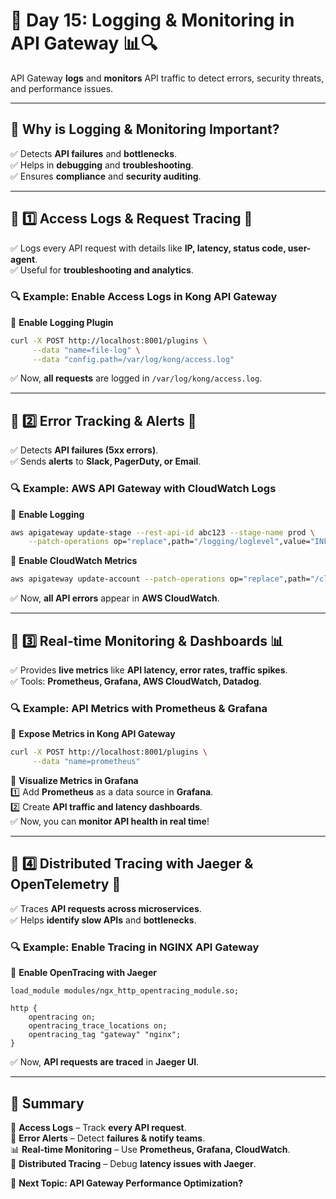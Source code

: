# **📅 Day 15: Logging & Monitoring in API Gateway** 📊🔍  

API Gateway **logs** and **monitors** API traffic to detect errors, security threats, and performance issues.  

---

## **📌 Why is Logging & Monitoring Important?**  
✅ Detects **API failures** and **bottlenecks**.  
✅ Helps in **debugging** and **troubleshooting**.  
✅ Ensures **compliance** and **security auditing**.  

---

## **🔹 1️⃣ Access Logs & Request Tracing** 📝  
✅ Logs every API request with details like **IP, latency, status code, user-agent**.  
✅ Useful for **troubleshooting and analytics**.  

### **🔍 Example: Enable Access Logs in Kong API Gateway**  
📍 **Enable Logging Plugin**  
```bash
curl -X POST http://localhost:8001/plugins \
     --data "name=file-log" \
     --data "config.path=/var/log/kong/access.log"
```
✅ Now, **all requests** are logged in `/var/log/kong/access.log`.  

---

## **🔹 2️⃣ Error Tracking & Alerts** 🚨  
✅ Detects **API failures (5xx errors)**.  
✅ Sends **alerts** to **Slack, PagerDuty, or Email**.  

### **🔍 Example: AWS API Gateway with CloudWatch Logs**  
📍 **Enable Logging**  
```bash
aws apigateway update-stage --rest-api-id abc123 --stage-name prod \
    --patch-operations op="replace",path="/logging/loglevel",value="INFO"
```
📍 **Enable CloudWatch Metrics**  
```bash
aws apigateway update-account --patch-operations op="replace",path="/cloudwatchRoleArn",value="arn:aws:iam::123456789012:role/APIGatewayCloudWatchLogsRole"
```
✅ Now, **all API errors** appear in **AWS CloudWatch**.

---

## **🔹 3️⃣ Real-time Monitoring & Dashboards** 📊  
✅ Provides **live metrics** like **API latency, error rates, traffic spikes**.  
✅ Tools: **Prometheus, Grafana, AWS CloudWatch, Datadog**.  

### **🔍 Example: API Metrics with Prometheus & Grafana**  
📍 **Expose Metrics in Kong API Gateway**  
```bash
curl -X POST http://localhost:8001/plugins \
     --data "name=prometheus"
```
📍 **Visualize Metrics in Grafana**  
1️⃣ Add **Prometheus** as a data source in **Grafana**.  
2️⃣ Create **API traffic and latency dashboards**.  
✅ Now, you can **monitor API health in real time**!  

---

## **🔹 4️⃣ Distributed Tracing with Jaeger & OpenTelemetry** 🔬  
✅ Traces **API requests across microservices**.  
✅ Helps **identify slow APIs** and **bottlenecks**.  

### **🔍 Example: Enable Tracing in NGINX API Gateway**  
📍 **Enable OpenTracing with Jaeger**  
```nginx
load_module modules/ngx_http_opentracing_module.so;

http {
    opentracing on;
    opentracing_trace_locations on;
    opentracing_tag "gateway" "nginx";
}
```
✅ Now, **API requests are traced** in **Jaeger UI**.  

---

## **📌 Summary**  
📝 **Access Logs** – Track **every API request**.  
🚨 **Error Alerts** – Detect **failures & notify teams**.  
📊 **Real-time Monitoring** – Use **Prometheus, Grafana, CloudWatch**.  
🔬 **Distributed Tracing** – Debug **latency issues with Jaeger**.  

🚀 **Next Topic: API Gateway Performance Optimization?**